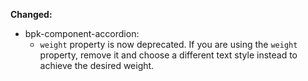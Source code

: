 **Changed:**
  - bpk-component-accordion: 
    - `weight` property is now deprecated. If you are using the `weight` property, remove it and choose a different text style instead to achieve the desired weight. 
